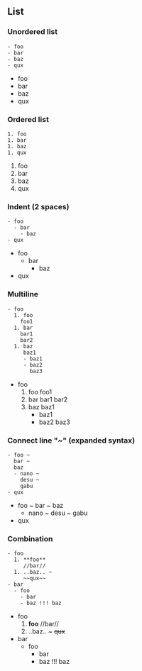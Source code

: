 ## List

### Unordered list

```
- foo
- bar
- baz
- qux
```

- foo
- bar
- baz
- qux

### Ordered list

```
1. foo
1. bar
1. baz
1. qux
```

1. foo
1. bar
1. baz
1. qux

### Indent (2 spaces)

```
- foo
  - bar
    - baz
- qux
```

- foo
  - bar
    - baz
- qux

### Multiline

```
- foo
  1. foo
    foo1
  1. bar
    bar1
    bar2
  1. baz
     baz1
     - baz1
     - baz2
       baz3
```

- foo
  1. foo
     foo1
  1. bar
     bar1
     bar2
  1. baz
     baz1
     - baz1
     - baz2
       baz3

### Connect line "~" (expanded syntax)

```
- foo ~
  bar ~
  baz
  - nano ~
    desu ~
    gabu
- qux
```

- foo ~
  bar ~
  baz
  - nano ~
    desu ~
    gabu
- qux

### Combination

```
- foo
  1. **foo**
     //bar//
  1. ..baz.. ~
     ~~qux~~
- bar
  - foo
    - bar
    - baz !!! baz
```

- foo
  1. **foo**
     //bar//
  1. ..baz.. ~
     ~~qux~~
- bar
  - foo
    - bar
    - baz !!! baz
